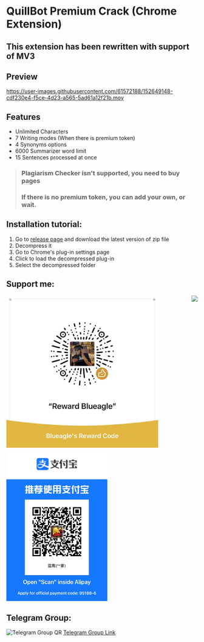 # QuillBot Premium Crack (Chrome Extension)

## This extension has been rewritten with support of MV3

## Preview

https://user-images.githubusercontent.com/61572188/152649148-cdf230e4-f5ce-4d23-a565-5ad61a12f21b.mov

## Features

- Unlimited Characters
- 7 Writing modes (When there is premium token)
- 4 Synonyms options
- 6000 Summarizer word limit
- 15 Sentences processed at once

> ### Plagiarism Checker isn't supported, you need to buy pages
> ### If there is no premium token, you can add your own, or wait.

## Installation tutorial:
1. Go to [release page](https://github.com/blueagler/QuillBot-Premium-Crack/releases) and download the latest version of zip file
2. Decompress it
3. Go to Chrome's plug-in settings page
4. Click to load the decompressed plug-in
5. Select the decompressed folder

## Support me:
<a href="https://www.buymeacoffee.com/blueagler"><img src="https://cdn.buymeacoffee.com/buttons/v2/default-yellow.png" height="50" align="right"/></a>
<img src="https://github.com/blueagler/blueagler/raw/main/assets/wechat_reward_code.JPG" height="400"/>
<img src="https://github.com/blueagler/blueagler/raw/main/assets/alipay_reward_code.JPG" height="400"/>

## Telegram Group:
![Telegram Group QR](https://user-images.githubusercontent.com/61572188/152649250-317e8dba-8acb-460d-ae1d-2901503b6c73.jpg)
[Telegram Group Link](https://t.me/QuillBot_Premium_Crack)
